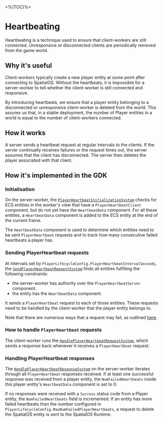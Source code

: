 <%(TOC)%>
# Heartbeating

Heartbeating is a technique used to ensure that client-workers are still connected. Unresponsive or disconnected clients are periodically removed from the game world.

## Why it's useful

Client-workers typically create a new player entity at some point after connecting to SpatialOS. Without the heartbeats, it is impossible for a server-worker to tell whether the client-worker is still connected and responsive.

By introducing heartbeats, we ensure that a player entity belonging to a disconnected or unresponsive client-worker is deleted from the world. This assures us that, in a stable deployment, the number of Player entities in a world is equal to the number of client-workers connected.

## How it works

A server sends a heartbeat request at regular intervals to the clients. If the server continually receives failures or the request times out, the server assumes that the client has disconnected. The server then deletes the player associated with that client.

## How it's implemented in the GDK

### Initialisation

On the server-worker, the [`PlayerHeartbeatInitializationSystem`](https://github.com/spatialos/gdk-for-unity/blob/master/workers/unity/Packages/com.improbable.gdk.playerlifecycle/Systems/PlayerHeartbeat/PlayerHeartbeatInitializationSystem.cs) checks for ECS entities in the worker's view that have a `PlayerHeartbeatClient` component, but do not yet have the `HeartbeatData` component. For all these entities, a `HeartbeatData` component is added to the ECS entity at the end of the current frame.

The `HeartbeatData` component is used to determine which entities need to be sent `PlayerHeartbeat` requests and to track how many consecutive failed heartbeats a player has.

### Sending PlayerHeartbeat requests

At intervals set by `PlayerLifecycleConfig.PlayerHeartbeatIntervalSeconds`, the [`SendPlayerHeartbeatRequestSystem`](https://github.com/spatialos/gdk-for-unity/blob/master/workers/unity/Packages/com.improbable.gdk.playerlifecycle/Systems/PlayerHeartbeat/SendPlayerHeartbeatRequestSystem.cs) finds all entities fulfilling the following constraints:

* the server-worker has authority over the `PlayerHeartbeatServer` component.
* the entity has the `HeartbeatData` component.

It sends a `PlayerHeartbeat` request to each of those entities. These requests need to be handled by the client-worker that the player entity belongs to.

Note that there are numerous ways that a request may fail, as outlined [here](https://docs.improbable.io/reference/latest/shared/design/commands#failure-modes).

### How to handle `PlayerHeartbeat` requests

The client-worker runs the [`HandlePlayerHeartbeatRequestSystem`](https://github.com/spatialos/gdk-for-unity/blob/master/workers/unity/Packages/com.improbable.gdk.playerlifecycle/Systems/PlayerHeartbeat/HandlePlayerHeartbeatRequestSystem.cs), which sends a response back whenever it receives a `PlayerHeartbeat` request.

### Handling PlayerHeartbeat responses

The [`HandlePlayerHeartbeatResponseSystem`](https://github.com/spatialos/gdk-for-unity/blob/master/workers/unity/Packages/com.improbable.gdk.playerlifecycle/Systems/PlayerHeartbeat/HandlePlayerHeartbeatResponseSystem.cs) on the server-worker iterates through all `PlayerHeartbeat` responses received. If at least one successful response was received from a player entity, the `NumFailedHeartbeats` inside this player entity's `HeartbeatData` component is set to 0.

If no responses were received with a `Success` status code from a Player entity, the `NumFailedHeartbeats` field is incremented. If an entity has more failed heartbeats than the number configured in `PlayerLifecycleConfig.MaxNumFailedPlayerHeartbeats`, a request to delete the SpatialOS entity is sent to the SpatialOS Runtime.
